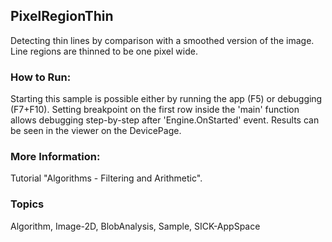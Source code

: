 ## PixelRegionThin
Detecting thin lines by comparison with a smoothed version of the image.
Line regions are thinned to be one pixel wide.

### How to Run:
Starting this sample is possible either by running the app (F5) or
debugging (F7+F10). Setting breakpoint on the first row inside the 'main'
function allows debugging step-by-step after 'Engine.OnStarted' event.
Results can be seen in the viewer on the DevicePage.

### More Information:
Tutorial "Algorithms - Filtering and Arithmetic".
### Topics
Algorithm, Image-2D, BlobAnalysis, Sample, SICK-AppSpace